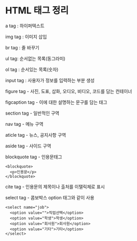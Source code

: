 # HTML 태그 정리

a tag : 하이퍼텍스트 

img tag : 이미지 삽입

br tag : 줄 바꾸기

ul tag: 순서없는 목록(동그라미)

ol tag : 순서있는 목록(숫자)

input tag : 사용자가 정보를 입력하는 부분 생성

figure tag - 사진, 도표, 삽화, 오디오, 비디오, 코드를 담는 컨테이너

figcaption tag - 이에 대한 설명하는 문구를 담는 태그

section tag - 일반적인 구역

nav tag - 메뉴 구역

aticle tag - 뉴스, 공지사항 구역

aside tag - 사이드 구역 

blockquote tag - 인용문태그

    <blockquote>
      <p>인용문</p>
    </blockquote>

cite tag - 인용문의 제목이나 출처를 이탤릭체로 표시

select tag - 콤보박스  option 태그와 같이 사용

    <select name="job">
      <option value="">직업선택</option>
      <option value="학생">학생</option>
      <option value="회사원">회사원</option>
      <option value="기타">기타</option>
    </select>
